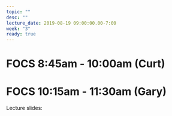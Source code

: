 ```yaml
---
topic: ""
desc: ""
lecture_date: 2019-08-19 09:00:00.00-7:00
week: "3"
ready: true
---
```


# FOCS 8:45am - 10:00am (Curt)



# FOCS 10:15am - 11:30am (Gary)

Lecture slides: 



